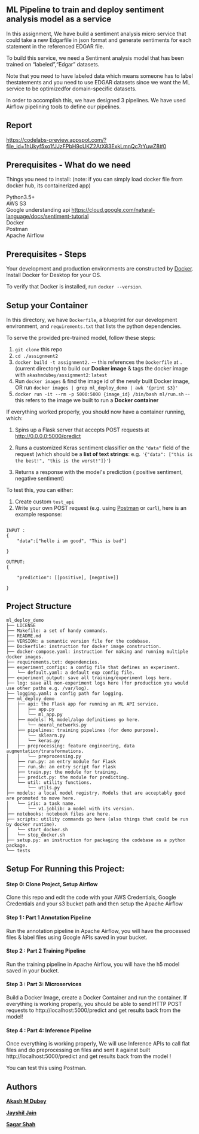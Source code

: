 ## ML Pipeline to train and deploy sentiment analysis model as a service
In this assignment, We have build a sentiment analysis micro service that could take a new Edgarfile in json format and generate sentiments for each statement in the referenced EDGAR file.

To build this service, we need a Sentiment analysis model that has been trained on “labeled”,“Edgar” datasets. 

Note that you need to have labeled data which means someone has to label thestatements and you need to use EDGAR datasets since we want the ML service to be optimizedfor domain-specific datasets.

In order to accomplish this, we have designed 3 pipelines. ​We have used Airflow pipelining tools to define our pipelines.

## Report

https://codelabs-preview.appspot.com/?file_id=1hUkyf5xo1fJJzFPbH9cUKZ2AtX83ExkLmnQc7rYuwZ8#0

## Prerequisites - What  do we need 
Things you need to install:
(note: if you can simply load docker file from docker hub, its containerized app)

Python3.5+\
AWS S3\
Google understanding api 
https://cloud.google.com/natural-language/docs/sentiment-tutorial \
Docker\
Postman\
Apache Airflow 


## Prerequisites - Steps
Your development and production environments are constructed by [Docker](docker.com). Install Docker for Desktop for your OS.

To verify that Docker is installed, run `docker --version`.

## Setup your Container
In this directory, we have `Dockerfile`, a blueprint for our development environment, and `requirements.txt` that lists the python dependencies.

To serve the provided pre-trained model, follow these steps:
1. `git clone` this repo
2. `cd ./assignment2`
3. `docker build -t assignment2.` -- this references the `Dockerfile` at `.` (current directory) to build our **Docker image** & tags the docker image with `akashmdubey/assignment2:latest`
4. Run `docker images` & find the image id of the newly built Docker image, OR run `docker images | grep ml_deploy_demo | awk '{print $3}'`
5. `docker run -it --rm -p 5000:5000 {image_id} /bin/bash ml/run.sh` -- this refers to the image we built to run a **Docker container**

If everything worked properly, you should now have a container running, which:

1. Spins up a Flask server that accepts POST requests at http://0.0.0.0:5000/predict

2. Runs a customized Keras sentiment classifier on the `"data"` field of the request (which should be a **list of text strings**: e.g. `'{"data": ["this is the best!", "this is the worst!"]}'`)

3. Returns a response with the model's prediction ( positive sentiment, negative sentiment)

To test this, you can either:
1. Create custom `test_api`
2. Write your own POST request (e.g. using [Postman](https://www.getpostman.com/) or `curl`), here is an example response:
```

INPUT : 
{
    "data":["hello i am good", "This is bad"]

}

OUTPUT: 
{

    "prediction": [[positive], [negative]]

}
```


## Project Structure
```
ml_deploy_demo
├── LICENSE
├── Makefile: a set of handy commands.
├── README.md
├── VERSION: a semantic version file for the codebase.
├── Dockerfile: instruction for docker image construction.
├── docker-compose.yaml: instruction for making and running multiple docker images.
├── requirements.txt: dependencies.
├── experiment_configs: a config file that defines an experiment.
│   └── default.yaml: a default exp config file.
├── experiment_output: save all training/experiment logs here.
├── log: save all non-experiment logs here (for production you would use other paths e.g. /var/log).
├── logging.yaml: a config path for logging.
├── ml_deploy_demo
│   ├── api: the Flask app for running an ML API service.
│   │   ├── app.py
│   │   └── ml_app.py
│   ├── models: ML model/algo definitions go here.
│   │   └── neural_networks.py
│   ├── pipelines: training pipelines (for demo purpose).
│   │   └── sklearn.py
│   │   └── keras.py
│   ├── preprocessing: feature engineering, data augmentation/transformations.
│   │   └── preprocessing.py
│   ├── run.py: an entry module for Flask
│   ├── run.sh: an entry script for Flask
│   ├── train.py: the module for training.
│   ├── predict.py: the module for predicting.
│   └── util: utility functions.
│       └── utils.py
├── models: a local model registry. Models that are acceptably good are promoted to move here.
│   └── iris: a task name.
│       └── v1.joblib: a model with its version.
├── notebooks: notebook files are here.
├── scripts: utility commands go here (also things that could be run by docker runtime).
│   └── start_docker.sh
│   └── stop_docker.sh
├── setup.py: an instruction for packaging the codebase as a python package.
└── tests
```

## Setup For Running this Project:

#### Step 0: Clone Project, Setup Airflow
Clone this repo and edit the code with your AWS Credentials, Google Credentials and your s3 bucket path and then setup the Apache Airflow

#### Step 1 : Part 1 Annotation Pipeline
Run the annotation pipeline in Apache Airflow, you will have the processed files & label files using Google APIs saved in your bucket.

#### Step 2 : Part 2 Training Pipeline
Run the training pipeline in Apache Airflow, you will have the h5 model saved in your bucket.

#### Step 3 : Part 3: Microservices
Build a Docker Image, create a Docker Container and run the container. If everything is working properly, you should be able to send HTTP POST requests to http://localhost:5000/predict and get results back from the model!

#### Step 4 : Part 4: Inference Pipeline
Once  everything is working properly, We will use Inference APIs to call flat files and do preprocessing on files and sent it against built http://localhost:5000/predict and get results back from the model !


You can test this using Postman.

## Authors 
<b>[Akash M Dubey](https://www.linkedin.com/in/akashmdubey/)</b> 

<b>[Jayshil Jain](https://www.linkedin.com/in/)</b> 

<b>[Sagar Shah](https://www.linkedin.com/in/)</b> 
